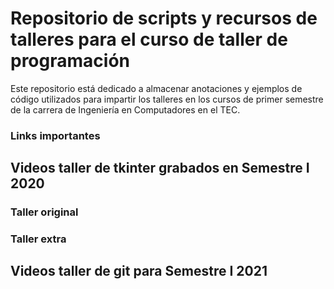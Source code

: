 # Repositorio de scripts y recursos de talleres para el curso de taller de programación

Este repositorio está dedicado a almacenar anotaciones y ejemplos de código utilizados para impartir los talleres en los cursos de primer semestre de la carrera de Ingeniería en Computadores en el TEC. 

### Links importantes

## Videos taller de tkinter grabados en Semestre I 2020

### Taller original

### Taller extra

## Videos taller de git para Semestre I 2021